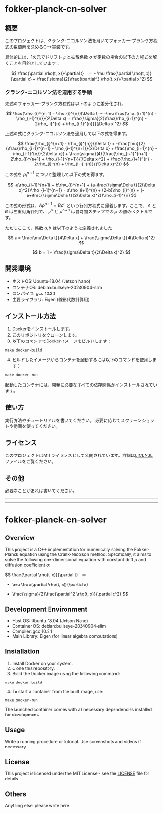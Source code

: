 # fokker-planck-cn-solver

## 概要
このプロジェクトは、クランク-ニコルソン法を用いてフォッカー-プランク方程式の数値解を求めるC++実装です。

具体的には、1次元でドリフト $\mu$ と拡散係数 $\sigma$ が定数の場合の以下の方程式を解くことを目的としています：

$$ \frac{\partial \rho(t, x)}{\partial t}　＝ - \mu \frac{\partial \rho(t, x)}{\partial x} + \frac{\sigma}{2}\frac{\partial^2 \rho(t, x)}{\partial x^2} $$

### クランク-ニコルソン法を適用する手順
先述のフォッカー-プランク方程式は以下のように差分化され、

$$ \frac{\rho_{i}^{n+1} - \rho_{i}^{n}}{\Delta t} = -\mu \frac{\rho_{i+1}^{n} - \rho_{i-1}^{n}}{2\Delta x} + \frac{\sigma}{2}\frac{\rho_{i+1}^{n} - 2\rho_{i}^{n} + \rho_{i-1}^{n}}{(\Delta x)^2} $$

上述の式にクランク-ニコルソン法を適用して以下の式を得ます。

$$ \frac{\rho_{i}^{n+1} - \rho_{i}^{n}}{\Delta t} = -\frac{\mu}{2} (\frac{\rho_{i+1}^{n+1} - \rho_{i-1}^{n+1}}{2\Delta x} + \frac{\rho_{i+1}^{n} - \rho_{i-1}^{n}}{2\Delta x}) + \frac{\sigma}{4}(\frac{\rho_{i+1}^{n+1} - 2\rho_{i}^{n+1} + \rho_{i-1}^{n+1}}{(\Delta x)^2} + \frac{\rho_{i+1}^{n} - 2\rho_{i}^{n} + \rho_{i-1}^{n}}{(\Delta x)^2}) $$

この式を $\rho_{i}^{n+1}$ について整理して以下の式を得ます。

$$ -a\rho_{i+1}^{n+1} + b\rho_{i}^{n+1} + (a-\frac{\sigma\Delta t}{2(\Delta x)^2})\rho_{i-1}^{n+1} = a\rho_{i+1}^{n} + (2-b)\rho_{i}^{n} + (-a+\frac{\sigma\Delta t}{2(\Delta x)^2})\rho_{i-1}^{n} $$

この式の形式は、$A\rho^{n+1} = B\rho^{n}$ という行列方程式に帰着します。ここで、 $A$ と $B$ は三重対角行列で、 $\rho^{n}$ と $\rho^{n+1}$ は各時間ステップでの $\rho$ の値のベクトルです。

ただしここで、係数 $a, b$ は以下のように定義されました：

$$ a = \frac{\mu\Delta t}{4\Delta x} + \frac{\sigma\Delta t}{4(\Delta x)^2} $$

$$ b = 1 + \frac{\sigma\Delta t}{2(\Delta x)^2} $$

## 開発環境
- ホストOS: Ubuntu-18.04 (Jetson Nano)
- コンテナOS: debian:bullseye-20240904-slim
- コンパイラ: gcc 10.2.1
- 主要ライブラリ: Eigen (線形代数計算用)

## インストール方法
1. Dockerをインストールします。
2. このリポジトリをクローンします。
3. 以下のコマンドでDockerイメージをビルドします：
```
make docker-build
```
4. ビルドしたイメージからコンテナを起動するには以下のコマンドを使用します：
```
make docker-run
```
起動したコンテナには、開発に必要なすべての依存関係がインストールされています。

## 使い方
実行方法やチュートリアルを書いてください。
必要に応じてスクリーンショットや動画を使ってください。

## ライセンス
このプロジェクトはMITライセンスとして公開されています。詳細は[LICENSE](LICENSE) ファイルをご覧ください。

## その他
必要なことがあれば書いてください。

_____
-----

# fokker-planck-cn-solver

## Overview
This project is a C++ implementation for numerically solving the Fokker-Planck equation using the Crank-Nicolson method.
Specifically, it aims to solve the following one-dimensional equation with constant drift $\mu$ and diffusion coefficient $\sigma$:

$$ \frac{\partial \rho(t, x)}{\partial t}　＝
- \mu \frac{\partial \rho(t, x)}{\partial x}
+ \frac{\sigma}{2}\frac{\partial^2 \rho(t, x)}{\partial x^2}
$$

## Development Environment
- Host OS: Ubuntu-18.04 (Jetson Nano)
- Container OS: debian:bullseye-20240904-slim
- Compiler: gcc 10.2.1
- Main Library: Eigen (for linear algebra computations)

## Installation
1. Install Docker on your system.
2. Clone this repository.
3. Build the Docker image using the following command:

```
make docker-build
```
4. To start a container from the built image, use:
```
make docker-run
```
The launched container comes with all necessary dependencies installed for development.

## Usage
Write a running procedure or tutorial.
Use screenshots and videos if necessary.

## License
This project is licensed under the MIT License - see the [LICENSE](LICENSE) file for details.

## Others
Anything else, please write here.